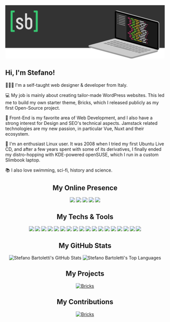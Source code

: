 <img src="images/cover.png" alt="Stefano Bartoletti">

## Hi, I'm Stefano! 

👨🏻‍💻 I'm a self-taught web designer & developer from Italy.

💻 My job is mainly about creating tailor-made WordPress websites. This led me to build my own starter theme, Bricks, which I released publicly as my first Open-Source project.

🎨 Front-End is my favorite area of Web Development, and I also have a strong interest for Design and SEO's technical aspects. Jamstack related technologies are my new passion, in particular Vue, Nuxt and their ecosystem.

🐧 I'm an enthusiast Linux user. It was 2008 when I tried my first Ubuntu Live CD, and after a few years spent with some of its derivatives, I finally ended my distro-hopping with KDE-powered openSUSE, which I run in a custom Slimbook laptop.

📚 I also love swimming, sci-fi, history and science.

<h2 align="center">My Online Presence</h2>

<div align="center">

[![](https://img.shields.io/badge/-website-37c871?style=for-the-badge&logoColor=eeeeee&logo=google-chrome)](https://www.stefanobartoletti.it/)
[![](https://img.shields.io/badge/-facebook-37c871?style=for-the-badge&logoColor=eeeeee&logo=facebook)](https://www.facebook.com/stefanobartolettiweb/)
[![](https://img.shields.io/badge/-linkedin-37c871?style=for-the-badge&logoColor=eeeeee&logo=linkedin)](https://www.linkedin.com/in/bartolettistefano/)
[![](https://img.shields.io/badge/-twitter-37c871?style=for-the-badge&logoColor=eeeeee&logo=twitter)](https://twitter.com/ste_bartoletti/)
[![](https://img.shields.io/badge/-dev-37c871?style=for-the-badge&logoColor=eeeeee&logo=dev.to)](https://dev.to/stefanobartoletti/)

</div>

<h2 align="center">My Techs & Tools</h2>

<div align="center">

![](https://img.shields.io/badge/OS-openSUSE-37c871?style=flat-square&logoColor=eeeeee&logo=opensuse)
![](https://img.shields.io/badge/Editor-VS_Code-37c871?style=flat-square&logoColor=eeeeee&logo=visual-studio-code)
![](https://img.shields.io/badge/Code-JavaScript-37c871?style=flat-square&logoColor=eeeeee&logo=javascript)
![](https://img.shields.io/badge/Code-CSS-37c871?style=flat-square&logoColor=eeeeee&logo=css3)
![](https://img.shields.io/badge/Code-WordPress-37c871?style=flat-square&logoColor=eeeeee&logo=wordpress)
![](https://img.shields.io/badge/Code-Bootstrap-37c871?style=flat-square&logoColor=eeeeee&logo=bootstrap)
![](https://img.shields.io/badge/Code-Sass-37c871?style=flat-square&logoColor=eeeeee&logo=sass)
![](https://img.shields.io/badge/Code-Vue.js-37c871?style=flat-square&logoColor=eeeeee&logo=vue.js)
![](https://img.shields.io/badge/Code-Nuxt-37c871?style=flat-square&logoColor=eeeeee&logo=nuxt.js)
![](https://img.shields.io/badge/Code-Tailwind-37c871?style=flat-square&logoColor=eeeeee&logo=tailwind-css)
![](https://img.shields.io/badge/Tool-Git-37c871?style=flat-square&logoColor=eeeeee&logo=git)
![](https://img.shields.io/badge/Tool-GitHub-37c871?style=flat-square&logoColor=eeeeee&logo=github)
![](https://img.shields.io/badge/Tool-Yarn-37c871?style=flat-square&logoColor=eeeeee&logo=yarn)
![](https://img.shields.io/badge/Tool-Gulp-37c871?style=flat-square&logoColor=eeeeee&logo=gulp)
![](https://img.shields.io/badge/Tool-Rollup-37c871?style=flat-square&logoColor=eeeeee&logo=rollup.js)
![](https://img.shields.io/badge/Platform-Docker-37c871?style=flat-square&logoColor=eeeeee&logo=docker)
![](https://img.shields.io/badge/Platform-Netlify-37c871?style=flat-square&logoColor=eeeeee&logo=netlify)
![](https://img.shields.io/badge/Platform-DigitaOcean-37c871?style=flat-square&logoColor=eeeeee&logo=digitalocean)

</div>

<h2 align="center">My GitHub Stats</h2>

<div align="center">
    <img src="https://github-readme-stats.vercel.app/api?username=stefanobartoletti&count_private=true&show_icons=true&bg_color=333333&title_color=37c871&icon_color=37c871&text_color=dddddd&line_height=20" alt="Stefano Bartoletti's GitHub Stats">
    <img src="https://github-readme-stats.vercel.app/api/top-langs/?username=stefanobartoletti&show_icons=true&bg_color=333333&title_color=37c871&icon_color=37c871&text_color=dddddd&layout=compact&langs_count=6" alt="Stefano Bartoletti's Top Languages">
</div>

<h2 align="center">My Projects</h2>

<div align="center">

[![Bricks](https://github-readme-stats.vercel.app/api/pin/?username=stefanobartoletti&repo=bricks&bg_color=333333&title_color=37c871&icon_color=37c871&text_color=dddddd)](https://github.com/stefanobartoletti/bricks)

</div>

<h2 align="center">My Contributions</h2>

<div align="center">

[![Bricks](https://github-readme-stats.vercel.app/api/pin/?username=keeferrourke&repo=la-capitaine-icon-theme&bg_color=333333&title_color=37c871&icon_color=37c871&text_color=dddddd)](https://github.com/keeferrourke/la-capitaine-icon-theme)

</div>